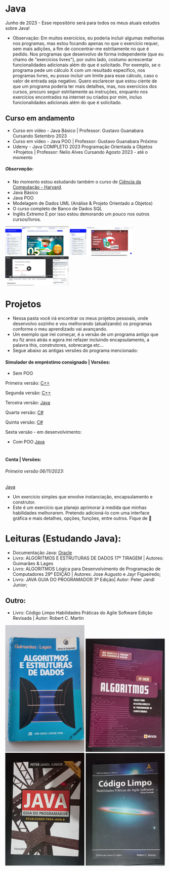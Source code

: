 # Java
Junho de 2023 - Esse repositório será para todos os meus atuais estudos sobre Java!
* Observação: Em muitos exercícios, eu poderia incluir algumas melhorias nos programas, mas estou focando apenas no que o exercício requer, sem mais adições, a fim de concentrar-me estritamente no que é pedido. Nos programas que desenvolvo de forma independente (que eu chamo de "exercícios livres"), por outro lado, costumo acrescentar funcionalidades adicionais além do que é solicitado. Por exemplo, se o programa pede um cálculo X com um resultado específico, nos programas livres, eu posso incluir um limite para esse cálculo, caso o valor de entrada seja negativo. Quero esclarecer que estou ciente de que um programa poderia ter mais detalhes, mas, nos exercícios dos cursos, procuro seguir estritamente as instruções, enquanto nos exercícios encontrados na internet ou criados por mim, incluo funcionalidades adicionais além do que é solicitado.

## Curso em andamento
* Curso em vídeo - Java Básico | Professor: Gustavo Guanabara
  Cursando Setembro 2023 
* Curso em vídeo - Java POO | Professor: Gustavo Guanabara
  Próximo
* Udemy - Java COMPLETO 2023 Programação Orientada a Objetos +Projetos | Professor: Nelio Alves
  Cursando Agosto 2023 - até o momento

##### Observação:
* No momento estou estudando também o curso de [Ciência da Computação - Harvard](https://github.com/PBPaschoal/Ciencia-da-Computacao). 
* Java Básico
* Java POO
* Modelagem de Dados UML (Análise & Projeto Orientado a Objetos)
* O curso completo de Banco de Dados SQL
* Inglês Extremo
E por isso estou demorando um pouco nos outros cursos/livros.

<img src="https://github.com/PBPaschoal/Java/blob/main/Imagens/Cursos/Curso%20em%20%20video%20Java%20Basico.JPG?raw=true" alt="Print aula Curso em video" width="200px">
<img src="https://github.com/PBPaschoal/Java/blob/main/Imagens/Cursos/Curso%20em%20Video%20Java%20POO.JPG?raw=true" alt="Print aula Curso em video" width="200px">
<img src="https://github.com/PBPaschoal/Java/blob/main/Imagens/Cursos/Udemy%20Java%20Completo%20Nelio%20Alves.JPG?raw=true" alt="Print aula Udemy" width="200px">

# Projetos
* Nessa pasta você irá encontrar os meus projetos pessoais, onde desenvolvo sozinho e vou melhorando (atualizando) os programas conforme o meu aprendizado vai avançando.
* Um exemplo que irei começar, é a versão de um programa antigo que eu fiz anos atrás e agora irei refazer incluindo encapsulamento, a palavra this, construtores, sobrecarga etc...
* Segue abaixo as antigas versões do programa mencionado:
#### Simulador de empréstimo consignado | Versões:
* Sem POO

Primeira versão:
[C++](https://github.com/PBPaschoal/BeginsCmaismais/blob/master/ProgrammingConsig.cpp)

Segunda versão:
[C++](https://github.com/PBPaschoal/BeginsCmaismais/blob/master/NovaVersaoProgrammingConsig)

Terceira versão: 
[Java](https://github.com/PBPaschoal/Java/blob/main/Udemy/Antigo/Inicio%20Java/ConsigConsulta.java)

Quarta versão:
[C#](https://github.com/PBPaschoal/CSharp/blob/main/B%C3%A1sico/ConsigConsulta.cs)

Quinta versão: 
[C#](https://github.com/PBPaschoal/CSharp/blob/main/B%C3%A1sico/ConsigConsultaProgram%2003/ConsigConsultaProgram/ConsigConsulta03.cs)

Sexta versão - em desenvolvimento: 
* Com POO [Java](https://github.com/PBPaschoal/Java/tree/main/Projetos/Meus%20Projetos/Simulador%20Emprestimo%20Consignado)

#

#### Conta | Versões:
###### Primeira versão 06/11/2023:
[Java](https://github.com/PBPaschoal/Java/tree/main/Udemy/Java%20COMPLETO%202023%20POO/Se%C3%A7%C3%A3o%209%20-%20Construtores%2C%20palavra%20this%2C%20sobrecarga%2C%20encapsulamento/Aula%2081%2C%2082%20e%2083%20-%20Exerc%C3%ADcio%20de%20fixa%C3%A7%C3%A3o/Aula%2081%20-%20Refazendo%20exercicio/src)

*  Um exercício simples que envolve instanciação, encapsulamento e construtor.
* Este é um exercício que planejo aprimorar à medida que minhas habilidades melhorarem. Pretendo adicioná-lo com uma interface gráfica e mais detalhes, opções, funções, entre outros. Fique de :eyes:


# Leituras (Estudando Java):
* Documentação Java: [Oracle](https://docs.oracle.com/en/java/)
* Livro: ALGORITMOS E ESTRUTURAS DE DADOS 17º TIRAGEM | Autores: Guimarães & Lages
* Livro: ALGORITMOS Lógica para Desenvolvimento de Programação de Computadores 29º EDIÇÃO | Autores: Jose Augusto e Jayr Figueiredo;
* Livro: JAVA GUIA DO PROGRAMADOR 3º Edição| Autor: Peter Jandl Junior;
## Outro:
* Livro: Código Limpo Habilidades Práticas do Agile Software Edição Revisada | Autor: Robert C. Martin 

<img src="https://github.com/PBPaschoal/Java/blob/main/Imagens/Livros/Algoritmos-Estruturas-Dados.jpg?raw=true" alt="Livro que estou lendo" width="250px">
<img src="https://github.com/PBPaschoal/Java/blob/main/Imagens/Livros/Algoritmos.jpg?raw=true" alt="Livro que estou lendo" width="250px">
<img src="https://github.com/PBPaschoal/Java/blob/main/Imagens/Livros/Java-Guia.jpg?raw=true" alt="Livro que estou lendo" width="250px">
<img src="https://github.com/PBPaschoal/Java/blob/main/Imagens/Livros/Codigo-Limpo.jpg?raw=true" alt="Livro que estou lendo" width="250px">

